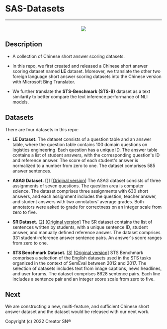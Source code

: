 # SAS-Datasets
---

<div style="display:flex;align-items:center;justify-content:center;margin:20px;">
    <img src="https://sas.leavessoft.cn/img/logo.23b72972.svg">
</div>


## Description

- A collection of Chinese short answer scoring datasets.

- In this repo, we first created and released a Chinese short answer scoring dataset named **LE** dataset. Moreover, we translate the other two foreign language short answer scoring datasets into the Chinese version with Microsoft Bing Translator.

- We further translate the **STS-Benchmark (STS-B)** dataset as a text similarity to better compare the text inference performance of NLI models.

## Datasets

There are four datasets in this repo:

- **LE Dataset.**
The dataset consists of a question table and an answer table, where the question table contains 100 domain questions on logistics engineering. Each question has a unique ID. The answer table contains a list of student answers, with the corresponding question's ID and reference answer. The score of each student's answer is normalized to a number from zero to one. The dataset comprises 585 answer sentences.

- **ASAG Dataset.** [[1]](https://aclanthology.org/E09-1065.pdf) [[Original version]](http://infomap-nlp.sourceforge.net/)
The ASAG dataset consists of three assignments of seven questions. The question area is computer science. The dataset comprises three assignments with 630 short answers, and each assignment includes the question, teacher answer, and student answers with two annotators' average grades. Both annotators were asked to grade for correctness on an integer scale from zero to five.

- **SR Dataset.** [[2]](http://ceur-ws.org/Vol-2481/paper48.pdf) [[Original version]](https://zenodo.org/record/3257363#.XRsrn5P7TLY)
The SR dataset contains the list of sentences written by students, with a unique sentence ID, student answer, and manually defined reference answer. The dataset comprises 331 student-reference answer sentence pairs. An answer's score ranges from zero to one.

- **STS Benchmark Dataset.** [[3]](http://ixa2.si.ehu.eus/stswiki/index.php/STSbenchmark) [[Original version]](http://ixa2.si.ehu.eus/stswiki/index.php/Main_Page)
STS Benchmark comprises a selection of the English datasets used in the STS tasks organized in the context of SemEval between 2012 and 2017. The selection of datasets includes text from image captions, news headlines, and user forums. The dataset comprises 8628 sentence pairs. Each line includes a sentence pair and an integer score scale from zero to five.

## Next

We are constructing a new, multi-feature, and sufficient Chinese short answer dataset and the dataset would be released with our next work.

Copyright (c) 2022 Creator SN®